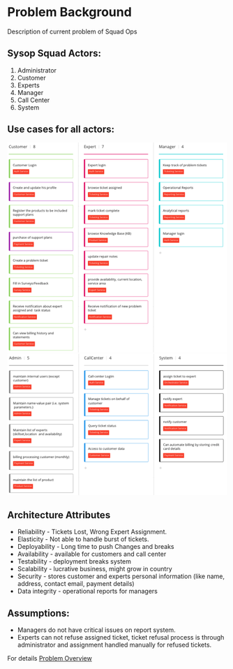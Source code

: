 # Problem Background

Description of current problem of Squad Ops
    
## Sysop Squad Actors:
1. Administrator
2. Customer
3. Experts
4. Manager
5. Call Center
6. System

## Use cases for all actors:

![usecase](../img/customer_manager_expert_usecase.png)
![admin_system_callcenter](../img/admin_system_callcenter_usecase.png)

## Architecture Attributes 
- Reliability - Tickets Lost, Wrong Expert Assignment.
- Elasticity - Not able to handle burst of tickets.
- Deployability - Long time to push Changes and breaks
- Availability - available for customers and call center
- Testability - deployment breaks system
- Scalability - lucrative business, might grow in country
- Security - stores customer and experts personal information (like name, address, contact email, payment details)
- Data integrity - operational reports for managers

## Assumptions:

- Managers do not have critical issues on report system. 
- Experts can not refuse assigned ticket, ticket refusal process is through administrator and assignment handled manually for refused tickets.


For details [Problem Overview](ProblemOverview.md)
